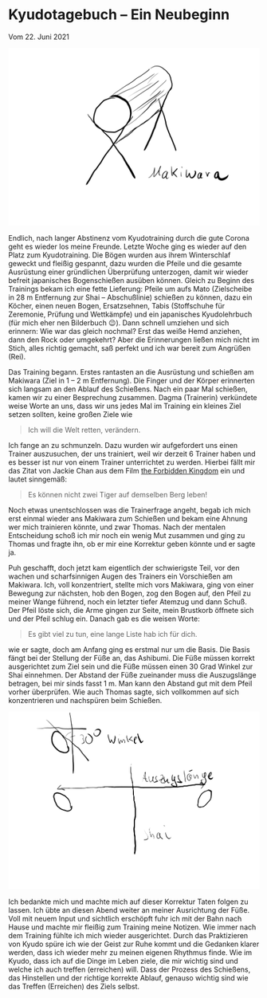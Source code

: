# Kyudotagebuch – Ein Neubeginn
Vom 22. Juni 2021

<div align=center style="text-align: center;">
    <img width="850" src="./Media/makiwara.png"/>
</div>

Endlich, nach langer Abstinenz vom Kyudotraining durch die gute Corona geht es wieder los meine Freunde. Letzte Woche ging es wieder auf den Platz zum Kyudotraining. Die Bögen wurden aus ihrem Winterschlaf geweckt und fleißig gespannt, dazu wurden die Pfeile und die gesamte Ausrüstung einer gründlichen Überprüfung unterzogen, damit wir wieder befreit japanisches Bogenschießen ausüben können. Gleich zu Beginn des Trainings bekam ich eine fette Lieferung: Pfeile um aufs Mato (Zielscheibe in 28 m Entfernung zur Shai – Abschußlinie) schießen zu können, dazu ein Köcher, einen neuen Bogen, Ersatzsehnen, Tabis (Stoffschuhe für Zeremonie, Prüfung und Wettkämpfe) und ein japanisches Kyudolehrbuch (für mich eher nen Bilderbuch 😉). Dann schnell umziehen und sich erinnern: Wie war das gleich nochmal? Erst das weiße Hemd anziehen, dann den Rock oder umgekehrt? Aber die Erinnerungen ließen mich nicht im Stich, alles richtig gemacht, saß perfekt und ich war bereit zum Angrüßen (Rei).

Das Training begann. Erstes rantasten an die Ausrüstung und schießen am Makiwara (Ziel in 1 – 2 m Entfernung). Die Finger und der Körper erinnerten sich langsam an den Ablauf des Schießens. Nach ein paar Mal schießen, kamen wir zu einer Besprechung zusammen. Dagma (Trainerin) verkündete weise Worte an uns, dass wir uns jedes Mal im Training ein kleines Ziel setzen sollten, keine großen Ziele wie

> Ich will die Welt retten, verändern.

Ich fange an zu schmunzeln. Dazu wurden wir aufgefordert uns einen Trainer auszusuchen, der uns trainiert, weil wir derzeit 6 Trainer haben und es besser ist nur von einem Trainer unterrichtet zu werden. Hierbei fällt mir das Zitat von Jackie Chan aus dem Film [the Forbidden Kingdom](https://de.wikipedia.org/wiki/The_Forbidden_Kingdom) ein und lautet sinngemäß:

> Es können nicht zwei Tiger auf demselben Berg leben!

Noch etwas unentschlossen was die Trainerfrage angeht, begab ich mich erst einmal wieder ans Makiwara zum Schießen und bekam eine Ahnung wer mich trainieren könnte, und zwar Thomas. Nach der mentalen Entscheidung schoß ich mir noch ein wenig Mut zusammen und ging zu Thomas und fragte ihn, ob er mir eine Korrektur geben könnte und er sagte ja.

Puh geschafft, doch jetzt kam eigentlich der schwierigste Teil, vor den wachen und scharfsinnigen Augen des Trainers ein Vorschießen am Makiwara. Ich, voll konzentriert, stellte mich vors Makiwara, ging von einer Bewegung zur nächsten, hob den Bogen, zog den Bogen auf, den Pfeil zu meiner Wange führend, noch ein letzter tiefer Atemzug und dann Schuß. Der Pfeil löste sich, die Arme gingen zur Seite, mein Brustkorb öffnete sich und der Pfeil schlug ein. Danach gab es die weisen Worte:

> Es gibt viel zu tun, eine lange Liste hab ich für dich.

wie er sagte, doch am Anfang ging es erstmal nur um die Basis. Die Basis fängt bei der Stellung der Füße an, das Ashibumi. Die Füße müssen korrekt ausgerichtet zum Ziel sein und die Füße müssen einen 30 Grad Winkel zur Shai einnehmen. Der Abstand der Füße zueinander muss die Auszugslänge betragen, bei mir sinds fasst 1 m. Man kann den Abstand gut mit dem Pfeil vorher überprüfen. Wie auch Thomas sagte, sich vollkommen auf sich konzentrieren und nachspüren beim Schießen.

<div align=center>
<img width="550" src="./Media/winkel-auszugslaenge.png"/>
</div>

Ich bedankte mich und machte mich auf dieser Korrektur Taten folgen zu lassen. Ich übte an diesen Abend weiter an meiner Ausrichtung der Füße. Voll mit neuem Input und sichtlich erschöpft fuhr ich mit der Bahn nach Hause und machte mir fleißig zum Training meine Notizen. Wie immer nach dem Training fühlte ich mich wieder ausgerichtet. Durch das Praktizieren von Kyudo spüre ich wie der Geist zur Ruhe kommt und die Gedanken klarer werden, dass ich wieder mehr zu meinen eigenen Rhythmus finde. Wie im Kyudo, dass ich auf die Dinge im Leben ziele, die mir wichtig sind und welche ich auch treffen (erreichen) will. Dass der Prozess des Schießens, das Hinstellen und der richtige korrekte Ablauf, genauso wichtig sind wie das Treffen (Erreichen) des Ziels selbst.
